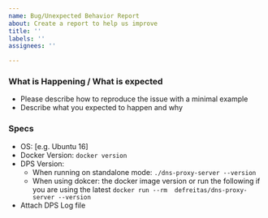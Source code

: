 ```yaml
---
name: Bug/Unexpected Behavior Report
about: Create a report to help us improve
title: ''
labels: ''
assignees: ''

---
```


### What is Happening / What is expected
* Please describe how to reproduce the issue with a minimal example
* Describe what you expected to happen and why

### Specs
* OS: [e.g. Ubuntu 16]
* Docker Version: `docker version`
* DPS Version: 
  * When running on standalone mode: `./dns-proxy-server --version`
  * When using dokcer: the docker image version or run the following if you are using the latest `docker run --rm  defreitas/dns-proxy-server --version`
* Attach DPS Log file
